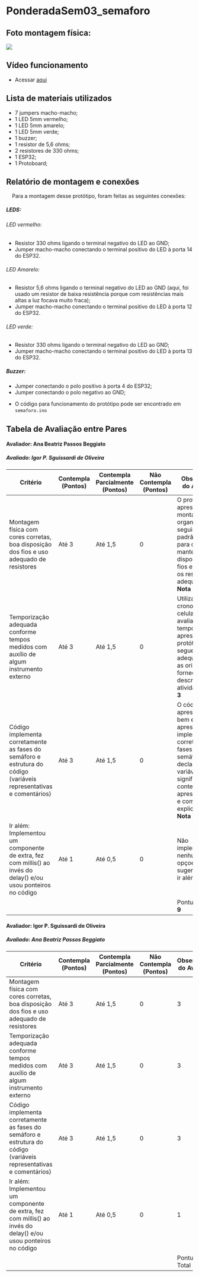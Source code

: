 # PonderadaSem03_semaforo

## Foto montagem física:

<img src="assets/montagem.jpg">

## Vídeo funcionamento
* Acessar [aqui](https://youtube.com/shorts/ctN3ZY-xcnA?feature=share)

## Lista de materiais utilizados

- 7 jumpers macho-macho;
- 1 LED 5mm vermelho;
- 1 LED 5mm amarelo;
- 1 LED 5mm verde;
- 1 buzzer;
- 1 resistor de 5,6 ohms;
- 2 resistores de 330 ohms;
- 1 ESP32;
- 1 Protoboard;

## Relatório de montagem e conexões

&nbsp;&nbsp;&nbsp;&nbsp;Para a montagem desse protótipo, foram feitas as seguintes conexões:
##### LEDS:
###### LED vermelho:
- Resistor 330 ohms ligando o terminal negativo do LED ao GND;
- Jumper macho-macho conectando o terminal positivo do LED à porta 14 do ESP32.

###### LED Amarelo:
- Resistor 5,6 ohms ligando o terminal negativo do LED ao GND (aqui, foi usado um resistor de baixa resistência porque com resistências mais altas a luz focava muito fraca);
- Jumper macho-macho conectando o terminal positivo do LED à porta 12 do ESP32.

###### LED verde:
- Resistor 330 ohms ligando o terminal negativo do LED ao GND;
- Jumper macho-macho conectando o terminal positivo do LED à porta 13 do ESP32.

##### Buzzer:
- Jumper conectando o polo positivo à porta 4 do ESP32;
- Jumper conectando o polo negativo ao GND;

* O código para funcionamento do protótipo pode ser encontrado em <code>semaforo.ino</code>

## Tabela de Avaliação entre Pares

#### Avaliador: Ana Beatriz Passos Beggiato
##### Avaliado: Igor P. Sguissardi de Oliveira

|Critério|	Contempla (Pontos)|	Contempla Parcialmente (Pontos)	|Não Contempla (Pontos)	|Observações do Avaliador|
|-|-|-|-|-|
|Montagem física com cores corretas, boa disposição dos fios e uso adequado de resistores	|Até 3	|Até 1,5	|0 | O protótipo apresenta montagem organizada, seguindo o padrão de cores para os jumpers, mantendo boa disposição dos fios e utilizando os resistores adequadamente. **Nota 3**|	
|Temporização adequada conforme tempos medidos com auxílio de algum instrumento externo	|Até 3	|Até 1,5	|0 | Utilizando o cronometro do celular, pude avaliar que os tempos apresentados no protótipo seguem adequadamente as orientações fornecidas na descrição da atividade. **Nota 3**|	
|Código implementa corretamente as fases do semáforo e estrutura do código (variáveis representativas e comentários) |	Até 3|	Até 1,5 |	0 | O código apresentado foi bem estrturado, apresentando a implementação correta das fases do semáforo, a declaração de variáveis significativas ao contexto e apresentaçãod e comentários explicativos. **Nota 3**|	
|Ir além: Implementou um componente de extra, fez com millis() ao invés do delay() e/ou usou ponteiros no código |	Até 1 |	Até 0,5 |	0 | Não implementou nenhuma das opçoes sugeridas para ir além. **Nota 0** |	
| | | | |Pontuação Total: **9**|

#### Avaliador: Igor P. Sguissardi de Oliveira
##### Avaliado: Ana Beatriz Passos Beggiato

|Critério|	Contempla (Pontos)|	Contempla Parcialmente (Pontos)	|Não Contempla (Pontos)	|Observações do Avaliador|
|-|-|-|-|-|
|Montagem física com cores corretas, boa disposição dos fios e uso adequado de resistores	|Até 3	|Até 1,5	|0 | 3|	
|Temporização adequada conforme tempos medidos com auxílio de algum instrumento externo	|Até 3	|Até 1,5	|0 |3 |	
|Código implementa corretamente as fases do semáforo e estrutura do código (variáveis representativas e comentários) |	Até 3|	Até 1,5 |	0 | 3|	
|Ir além: Implementou um componente de extra, fez com millis() ao invés do delay() e/ou usou ponteiros no código |	Até 1 |	Até 0,5 |	0 |1 |	
| | | | |Pontuação Total **10**|